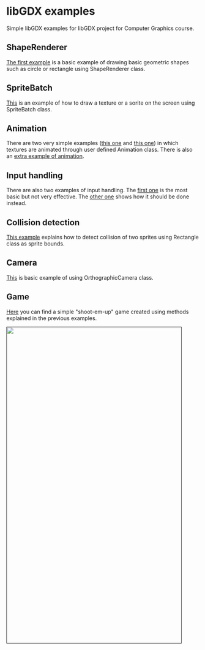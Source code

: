 # libGDX examples
Simple libGDX examples for libGDX project for Computer Graphics course.

## ShapeRenderer
[The first example](https://github.com/sklavko/libgdx-examples/tree/master/example-shaperenderer) is a basic example of drawing basic geometric shapes such as circle or rectangle using ShapeRenderer class.

## SpriteBatch
[This](https://github.com/sklavko/libgdx-examples/tree/master/example-spritebatch) is an example of how to draw a texture or a sorite on the screen using SpriteBatch class.

## Animation
There are two very simple examples ([this one](https://github.com/sklavko/libgdx-examples/tree/master/example-animation-1) and [this one](https://github.com/sklavko/libgdx-examples/tree/master/example-animation-2)) in which textures are animated through user defined Animation class. There is also an [extra example of animation](https://github.com/sklavko/libgdx-examples/tree/master/example-extra-2).

## Input handling
There are also two examples of input handling. The [first one](https://github.com/sklavko/libgdx-examples/tree/master/example-input-handling-1) is the most basic but not very effective. The [other one](https://github.com/sklavko/libgdx-examples/tree/master/example-input-handling-2) shows how it should be done instead.

## Collision detection
[This example](https://github.com/sklavko/libgdx-examples/tree/master/example-collision-detection) explains how to detect collision of two sprites using Rectangle class as sprite bounds.

## Camera
[This](https://github.com/sklavko/libgdx-examples/tree/master/example-camera) is basic example of using OrthographicCamera class.

## Game
[Here](https://github.com/sklavko/libgdx-examples/tree/master/game) you can find a simple "shoot-em-up" game created using methods explained in the previous examples.

<a href="">
<img src="https://raw.githubusercontent.com/sklavko/libgdx-examples/master/game/game.gif" height="828" width="458" border="black"/>
</a>
